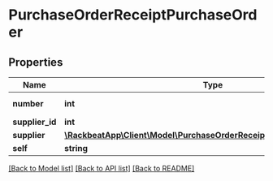 # PurchaseOrderReceiptPurchaseOrder

## Properties
Name | Type | Description | Notes
------------ | ------------- | ------------- | -------------
**number** | **int** | Unique integer | [optional] 
**supplier_id** | **int** |  | [optional] 
**supplier** | [**\RackbeatApp\Client\Model\PurchaseOrderReceiptPurchaseOrderSupplier**](PurchaseOrderReceiptPurchaseOrderSupplier.md) |  | [optional] 
**self** | **string** |  | [optional] 

[[Back to Model list]](../README.md#documentation-for-models) [[Back to API list]](../README.md#documentation-for-api-endpoints) [[Back to README]](../README.md)



